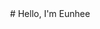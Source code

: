 <div align="center">
  # Hello, I'm Eunhee
<!--
**eunhee78/eunhee78** is a ✨ _special_ ✨ repository because its `README.md` (this file) appears on your GitHub profile.

Here are some ideas to get you started:

- 🔭 I’m currently working on ...
- 🌱 I’m currently learning ...
- 👯 I’m looking to collaborate on ...
- 🤔 I’m looking for help with ...
- 💬 Ask me about ...
- 📫 How to reach me: ...
- 😄 Pronouns: ...
- ⚡ Fun fact: ...
-->
<div align="center">
	<h3>📚 Tech Stack 📚</h3>
	<p>✨ Platforms & Languages ✨</p>
</div>
![Eunhee's GitHub stats](https://github-readme-stats.vercel.app/api?username=eunhee78&show_icons=true&theme=radical)
 <br>
 <p>🏆 Baekjoon solved rank 🏆</p>
[![Solved.ac Profile](http://mazassumnida.wtf/api/v2/generate_badge?boj=dmsgml4579)](https://solved.ac/dmsgml4579)
</div>
